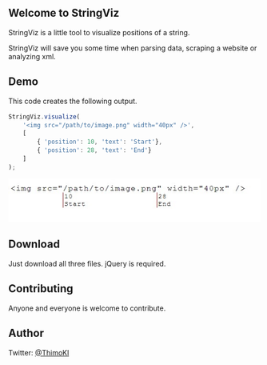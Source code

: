 ## Welcome to StringViz

StringViz is a little tool to visualize positions of a string.

StringViz will save you some time when parsing data, scraping a website or analyzing xml.

## Demo

This code creates the following output.
`````javascript
StringViz.visualize(
    '<img src="/path/to/image.png" width="40px" />',
    [
        { 'position': 10, 'text': 'Start'},
        { 'position': 28, 'text': 'End'}
    ]
);
`````
![Output](example.jpg)

## Download

Just download all three files.
jQuery is required.

## Contributing 

Anyone and everyone is welcome to contribute.

## Author

Twitter: [@ThimoKl](https://twitter.com/ThimoKl)
